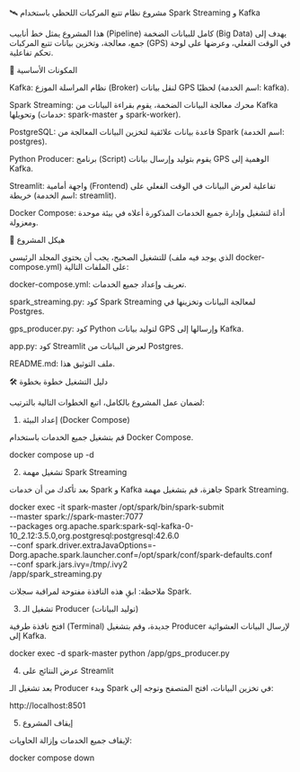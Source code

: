 🛰️ مشروع نظام تتبع المركبات اللحظي باستخدام Spark Streaming و Kafka

هذا المشروع يمثل خط أنابيب (Pipeline) كامل للبيانات الضخمة (Big Data) يهدف إلى جمع، معالجة، وتخزين بيانات تتبع المركبات (GPS) في الوقت الفعلي، وعرضها على لوحة تحكم تفاعلية.

🚀 المكونات الأساسية

Kafka: نظام المراسلة الموزع (Broker) لنقل بيانات GPS لحظيًا (اسم الخدمة: kafka).

Spark Streaming: محرك معالجة البيانات الضخمة، يقوم بقراءة البيانات من Kafka وتحويلها (خدمات: spark-master و spark-worker).

PostgreSQL: قاعدة بيانات علائقية لتخزين البيانات المعالجة من Spark (اسم الخدمة: postgres).

Python Producer: برنامج (Script) يقوم بتوليد وإرسال بيانات GPS الوهمية إلى Kafka.

Streamlit: واجهة أمامية (Frontend) تفاعلية لعرض البيانات في الوقت الفعلي على خريطة (اسم الخدمة: streamlit).

Docker Compose: أداة لتشغيل وإدارة جميع الخدمات المذكورة أعلاه في بيئة موحدة ومعزولة.

📁 هيكل المشروع

للتشغيل الصحيح، يجب أن يحتوي المجلد الرئيسي (الذي يوجد فيه ملف docker-compose.yml) على الملفات التالية:

docker-compose.yml: تعريف وإعداد جميع الخدمات.

spark_streaming.py: كود Spark Streaming لمعالجة البيانات وتخزينها في Postgres.

gps_producer.py: كود Python لتوليد بيانات GPS وإرسالها إلى Kafka.

app.py: كود Streamlit لعرض البيانات من Postgres.

README.md: ملف التوثيق هذا.

🛠️ دليل التشغيل خطوة بخطوة

لضمان عمل المشروع بالكامل، اتبع الخطوات التالية بالترتيب:

1. إعداد البيئة (Docker Compose)

قم بتشغيل جميع الخدمات باستخدام Docker Compose.

docker compose up -d


2. تشغيل مهمة Spark Streaming

بعد تأكدك من أن خدمات Spark و Kafka جاهزة، قم بتشغيل مهمة Spark Streaming.

docker exec -it spark-master /opt/spark/bin/spark-submit \
    --master spark://spark-master:7077 \
    --packages org.apache.spark:spark-sql-kafka-0-10_2.12:3.5.0,org.postgresql:postgresql:42.6.0 \
    --conf spark.driver.extraJavaOptions=-Dorg.apache.spark.launcher.conf=/opt/spark/conf/spark-defaults.conf \
    --conf spark.jars.ivy=/tmp/.ivy2 \
    /app/spark_streaming.py


ملاحظة: ابقِ هذه النافذة مفتوحة لمراقبة سجلات Spark.

3. تشغيل الـ Producer (توليد البيانات)

افتح نافذة طرفية (Terminal) جديدة، وقم بتشغيل Producer لإرسال البيانات العشوائية إلى Kafka.

docker exec -d spark-master python /app/gps_producer.py


4. عرض النتائج على Streamlit

بعد تشغيل الـ Producer وبدء Spark في تخزين البيانات، افتح المتصفح وتوجه إلى:

http://localhost:8501

5. إيقاف المشروع

لإيقاف جميع الخدمات وإزالة الحاويات:

docker compose down
